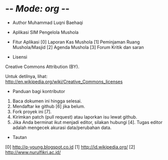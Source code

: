 # -*- Mode: org -*-

* Author
Muhammad Luqni Baehaqi

* Aplikasi SIM Pengelola Mushola

* Fitur Aplikasi
[0] Laporan Kas Mushola
[1] Peminjaman Ruang Mushola/Masjid
[2] Agenda Mushola
[3] Forum Kritik dan saran

* Lisensi

Creative Commons Attribution (BY).

Untuk detilnya, lihat: http://en.wikipedia.org/wiki/Creative_Commons_licenses

* Panduan bagi kontributor

1. Baca dokumen ini hingga selesai.
2. Mendaftar ke github [6] jika belum.
3. Fork proyek ini [7].
4. Kirimkan patch (pull request) atau laporkan isu lewat github.
5. Jika Anda berminat ikut menjadi editor, silakan hubungi [4]. Tugas editor
   adalah mengecek akurasi data/perubahan data.


* Tautan

[0] http://q-young.blogspot.co.id
[1] http://id.wikipedia.org/
[2] http://www.nurulfikri.ac.id/

